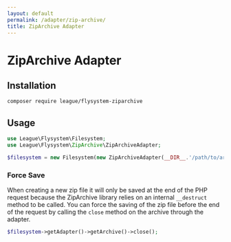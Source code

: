 ```yaml
---
layout: default
permalink: /adapter/zip-archive/
title: ZipArchive Adapter
---
```


# ZipArchive Adapter

## Installation

~~~ bash
composer require league/flysystem-ziparchive
~~~

## Usage

~~~ php
use League\Flysystem\Filesystem;
use League\Flysystem\ZipArchive\ZipArchiveAdapter;

$filesystem = new Filesystem(new ZipArchiveAdapter(__DIR__.'/path/to/archive.zip'));
~~~

### Force Save

When creating a new zip file it will only be saved at the end of the PHP request because the ZipArchive library relies on an internal `__destruct` method to be called. You can force the saving of the zip file before the end of the request by calling the `close` method on the archive through the adapter.

~~~ php
$filesystem->getAdapter()->getArchive()->close();
~~~
